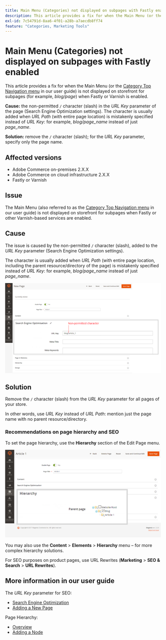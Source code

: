 ```yaml
---
title: Main Menu (Categories) not displayed on subpages with Fastly enabled
description: This article provides a fix for when the Main Menu (or the [Category Top Navigation menu](https://experienceleague.adobe.com/docs/commerce-admin/catalog/catalog/navigation/navigation-top.html) in our user guide) is not displayed on storefront for subpages (for example, *blog/page*) when Fastly or Varnish is enabled.
exl-id: 7c54791d-8aa6-4f01-a28b-a7aecdb8ff74
feature: "Categories, Marketing Tools"
---
```

# Main Menu (Categories) not displayed on subpages with Fastly enabled

This article provides a fix for when the Main Menu (or the [Category Top Navigation menu](/docs/commerce-admin/catalog/catalog/navigation/navigation-top.html) in our user guide) is not displayed on storefront for subpages (for example, *blog/page*) when Fastly or Varnish is enabled.

 **Cause:** the non-permitted `/` character (slash) in the *URL Key* parameter of the page (Search Engine Optimization settings). The character is usually added when *URL Path* (with entire page location) is mistakenly specified instead of *URL Key*: for example, *blog/page\_name* instead of just *page\_name*.

 **Solution:** remove the `/` character (slash); for the *URL Key* parameter, specify only the page name.

## Affected versions

* Adobe Commerce on-premises 2.X.X
* Adobe Commerce on cloud infrastructure 2.X.X
* Fastly or Varnish

## Issue

The Main Menu (also referred to as the [Category Top Navigation menu](/docs/commerce-admin/catalog/catalog/navigation/navigation-top.html) in our user guide) is not displayed on storefront for subpages when Fastly or other Varnish-based services are enabled.

## Cause

The issue is caused by the non-permitted `/` character (slash), added to the *URL Key* parameter (Search Engine Optimization settings).

The character is usually added when *URL Path* (with entire page location, including the parent resource/directory of the page) is mistakenly specified instead of *URL Key*: for example, *blog/page\_name* instead of just *page\_name*.

![URL Key parameter for SEO settings](assets/seo_url_key.png)

## Solution

Remove the `/` character (slash) from the *URL Key* parameter for all pages of your store.

In other words, use *URL Key* instead of *URL Path*: mention just the page name with no parent resource/directory.

### Recommendations on page hierarchy and SEO

To set the page hierarchy, use the **Hierarchy** section of the Edit Page menu.

![Hierarchy settings](assets/hierarchy_hr.png)

You may also use the **Content** > **Elements** > **Hierarchy** menu &ndash; for more complex hierarchy solutions.

For SEO purposes on product pages, use URL Rewrites (**Marketing** > **SEO & Search** > **URL Rewrites**).

## More information in our user guide

The *URL Key* parameter for SEO:

* [Search Engine Optimization](/docs/commerce-admin/catalog/categories/create/categories-search-engine-optimization.html)
* [Adding a New Page](/docs/commerce-admin/content-design/elements/pages/page-add.html)

Page Hierarchy:

* [Overview](/docs/commerce-admin/content-design/elements/pages/page-hierarchy.html)
* [Adding a Node](/docs/commerce-admin/content-design/elements/pages/page-hierarchy.html#add-a-hierarchy-node)
